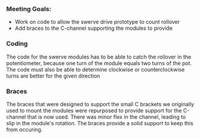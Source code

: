 ### Meeting Goals:
* Work on code to allow the swerve drive prototype to count rollover
* Add braces to the C-channel supporting the modules to provide

### Coding
The code for the swerve modules has to be able to catch the rollover in the potentiometer, because one turn of the module equals two turns of the pot. The code must also be able to determine clockwise or counterclockwise turns are better for the given direction

### Braces
The braces that were designed to support the small C brackets we originally used to mount the modules were repurposed to provide support for the C-channel that is now used. There was minor flex in the channel, leading to slip in the module's rotation. The braces provide a solid support to keep this from occuring.